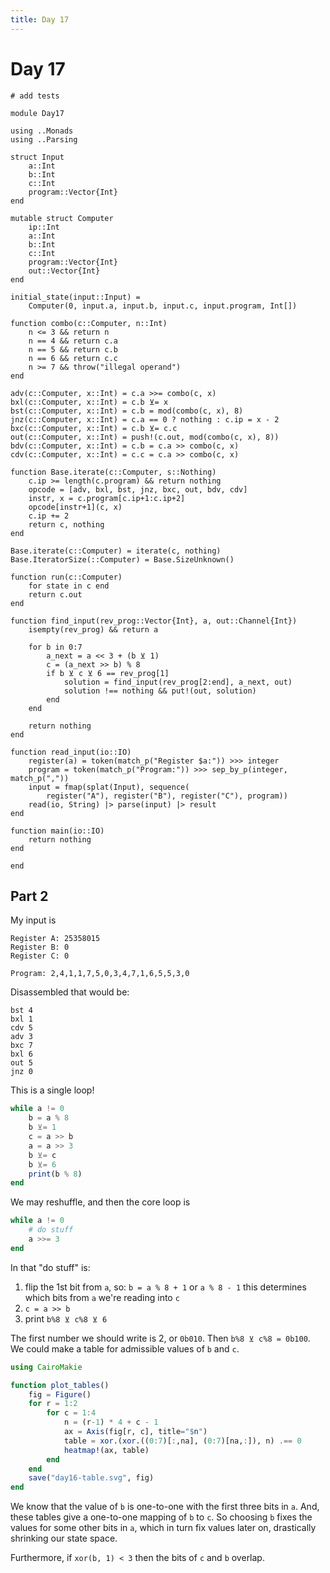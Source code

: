 ```yaml
---
title: Day 17
---
```


# Day 17

``` {.julia file=test/Day17Spec.jl}
# add tests
```

``` {.julia file=src/Day17.jl}
module Day17

using ..Monads
using ..Parsing

struct Input
    a::Int
    b::Int
    c::Int
    program::Vector{Int}
end

mutable struct Computer
    ip::Int
    a::Int
    b::Int
    c::Int
    program::Vector{Int}
    out::Vector{Int}
end

initial_state(input::Input) =
    Computer(0, input.a, input.b, input.c, input.program, Int[])

function combo(c::Computer, n::Int)
    n <= 3 && return n
    n == 4 && return c.a
    n == 5 && return c.b
    n == 6 && return c.c
    n >= 7 && throw("illegal operand")
end

adv(c::Computer, x::Int) = c.a >>= combo(c, x)
bxl(c::Computer, x::Int) = c.b ⊻= x
bst(c::Computer, x::Int) = c.b = mod(combo(c, x), 8)
jnz(c::Computer, x::Int) = c.a == 0 ? nothing : c.ip = x - 2
bxc(c::Computer, x::Int) = c.b ⊻= c.c
out(c::Computer, x::Int) = push!(c.out, mod(combo(c, x), 8))
bdv(c::Computer, x::Int) = c.b = c.a >> combo(c, x)
cdv(c::Computer, x::Int) = c.c = c.a >> combo(c, x)

function Base.iterate(c::Computer, s::Nothing)
    c.ip >= length(c.program) && return nothing
    opcode = [adv, bxl, bst, jnz, bxc, out, bdv, cdv]
    instr, x = c.program[c.ip+1:c.ip+2]
    opcode[instr+1](c, x)
    c.ip += 2
    return c, nothing
end

Base.iterate(c::Computer) = iterate(c, nothing)
Base.IteratorSize(::Computer) = Base.SizeUnknown()

function run(c::Computer)
    for state in c end
    return c.out
end

function find_input(rev_prog::Vector{Int}, a, out::Channel{Int})
    isempty(rev_prog) && return a

    for b in 0:7
        a_next = a << 3 + (b ⊻ 1)
        c = (a_next >> b) % 8
        if b ⊻ c ⊻ 6 == rev_prog[1]
            solution = find_input(rev_prog[2:end], a_next, out)
            solution !== nothing && put!(out, solution)
        end
    end

    return nothing
end

function read_input(io::IO)
    register(a) = token(match_p("Register $a:")) >>> integer
    program = token(match_p("Program:")) >>> sep_by_p(integer, match_p(","))
    input = fmap(splat(Input), sequence(
        register("A"), register("B"), register("C"), program))
    read(io, String) |> parse(input) |> result
end

function main(io::IO)
    return nothing
end

end
```

## Part 2

My input is

```
Register A: 25358015
Register B: 0
Register C: 0

Program: 2,4,1,1,7,5,0,3,4,7,1,6,5,5,3,0
```

Disassembled that would be:

```
bst 4
bxl 1
cdv 5
adv 3
bxc 7
bxl 6
out 5
jnz 0
```

This is a single loop!

```julia
while a != 0
    b = a % 8
    b ⊻= 1
    c = a >> b
    a = a >> 3
    b ⊻= c
    b ⊻= 6
    print(b % 8)
end
```

We may reshuffle, and then the core loop is

```julia
while a != 0
    # do stuff
    a >>= 3
end
```

In that "do stuff" is:

1. flip the 1st bit from `a`, so: `b = a % 8 + 1` or `a % 8 - 1`
   this determines which bits from `a` we're reading into `c`
2. `c = a >> b`
3. print `b%8 ⊻ c%8 ⊻ 6`

The first number we should write is 2, or `0b010`. Then `b%8 ⊻ c%8 = 0b100`. We could make a table for admissible values of `b` and `c`.

```julia
using CairoMakie

function plot_tables()
    fig = Figure()
    for r = 1:2
        for c = 1:4
            n = (r-1) * 4 + c - 1
            ax = Axis(fig[r, c], title="$n")
            table = xor.(xor.((0:7)[:,na], (0:7)[na,:]), n) .== 0
            heatmap!(ax, table)
        end
    end
    save("day16-table.svg", fig)
end
```

We know that the value of `b` is one-to-one with the first three bits in `a`. And, these tables give a one-to-one mapping of `b` to `c`. So choosing `b` fixes the values for some other bits in `a`, which in turn fix values later on, drastically shrinking our state space.

Furthermore, if `xor(b, 1) < 3` then the bits of `c` and `b` overlap.
